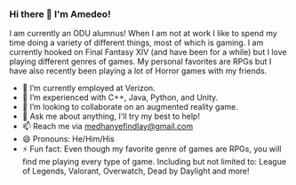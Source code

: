 ### Hi there 👋 I'm Amedeo!

I am currently an ODU alumnus! When I am not at work I like to spend my time doing a variety of different things, most of which is gaming. I am currently hooked on Final Fantasy XIV (and have been for a while) but I love playing different genres of games. My personal favorites are RPGs but I have also recently been playing a lot of Horror games with my friends.

- 🔭 I’m currently employed at Verizon.
- 🤔 I’m experienced with C++, Java, Python, and Unity.
- 👯 I’m looking to collaborate on an augmented reality game.
- 💬 Ask me about anything, I'll try my best to help!
- 📫 Reach me via medhanyefindlay@gmail.com
- 😄 Pronouns: He/Him/His
- ⚡ Fun fact: Even though my favorite genre of games are RPGs, you will find me playing every type of game. Including but not limited to: League of Legends, Valorant, Overwatch, Dead by Daylight and more!

<!--
